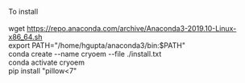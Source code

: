 To install<br>
<br>
wget https://repo.anaconda.com/archive/Anaconda3-2019.10-Linux-x86_64.sh<br>
export PATH="/home/hgupta/anaconda3/bin:$PATH"<br>
conda create --name cryoem --file ./install.txt<br>
conda activate cryoem<br>
pip install "pillow<7"<br>


